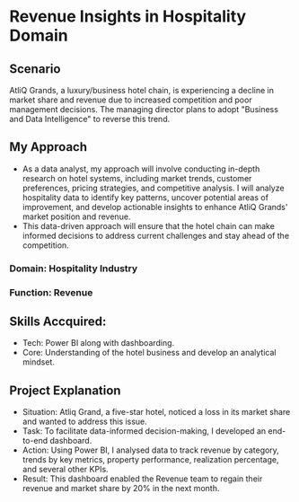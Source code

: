 # Revenue Insights in Hospitality Domain

## Scenario
 AtliQ Grands, a luxury/business hotel chain, is experiencing a decline in
 market share and revenue due to increased competition and poor
 management decisions. The managing director plans to adopt "Business
 and Data Intelligence" to reverse this trend.

## My Approach
* As a data analyst, my approach will involve conducting in-depth research on hotel systems, including market trends, customer preferences, pricing strategies, and competitive analysis. I will analyze hospitality data to identify key patterns, uncover potential areas of improvement, and develop actionable insights to enhance AtliQ Grands' market position and revenue.
* This data-driven approach will ensure that the hotel chain can make informed decisions to address current challenges and stay ahead of the competition.

### Domain: Hospitality Industry

### Function: Revenue

## Skills Accquired:
* Tech:  Power BI along with dashboarding.
* Core: Understanding of the hotel business and develop an analytical mindset.

## Project Explanation
* Situation: Atliq Grand, a five-star hotel, noticed a loss in its market share and wanted to address this issue.
* Task: To facilitate data-informed decision-making, I developed an end-to-end dashboard.
* Action:  Using Power BI, I analysed data to track revenue by category, trends by key metrics, property performance, realization percentage, and several other KPIs.
* Result: This dashboard enabled the Revenue team to regain their revenue and market share by 20% in the next month.
